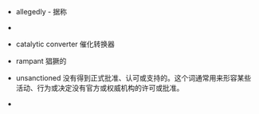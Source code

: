 
- allegedly - 据称
- 
- catalytic converter 催化转换器
- rampant 猖獗的

- unsanctioned 没有得到正式批准、认可或支持的。这个词通常用来形容某些活动、行为或决定没有官方或权威机构的许可或批准。
- 